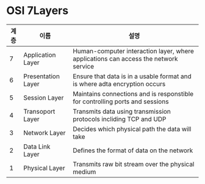 # OSI 7Layers

|계층|이름|설명|
|--|-------------|----------------|
|7|Application Layer|Human-computer interaction layer, where applications can access the network service|
|6|Presentation Layer|Ensure that data is in a usable format and is where adta encryption occurs|
|5|Session Layer|Maintains connections and is responstible for controlling ports and sessions|
|4|Transoport Layer|Transmits data using transmission protocols incliding TCP and UDP|
|3|Network Layer|Decides which physical path the data will take|
|2|Data Link Layer|Defines the format of data on the network|
|1|Physical Layer|Transmits raw bit stream over the physical medium|
